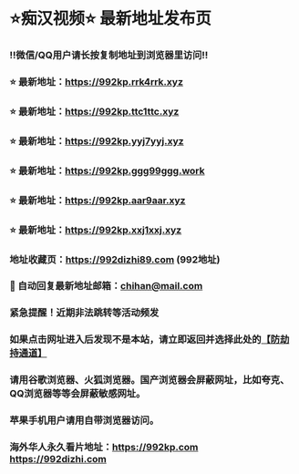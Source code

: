 # ⭐️痴汉视频⭐️ 最新地址发布页

### ‼️微信/QQ用户请长按复制地址到浏览器里访问‼️

### ⭐️ 最新地址：https://992kp.rrk4rrk.xyz

### ⭐️ 最新地址：https://992kp.ttc1ttc.xyz

### ⭐️ 最新地址：https://992kp.yyj7yyj.xyz

### ⭐️ 最新地址：https://992kp.ggg99ggg.work

### ⭐️ 最新地址：https://992kp.aar9aar.xyz

### ⭐️ 最新地址：https://992kp.xxj1xxj.xyz



### 地址收藏页：https://992dizhi89.com (992地址)
### 📧 自动回复最新地址邮箱：chihan@mail.com
### 紧急提醒！近期非法跳转等活动频发
### 如果点击网址进入后发现不是本站，请立即返回并选择此处的[【防劫持通道】](https://23.224.130.222:7583)
### 请用谷歌浏览器、火狐浏览器。国产浏览器会屏蔽网址，比如夸克、QQ浏览器等等会屏蔽敏感网址。
### 苹果手机用户请用自带浏览器访问。
### 海外华人永久看片地址：https://992kp.com  https://992dizhi.com
